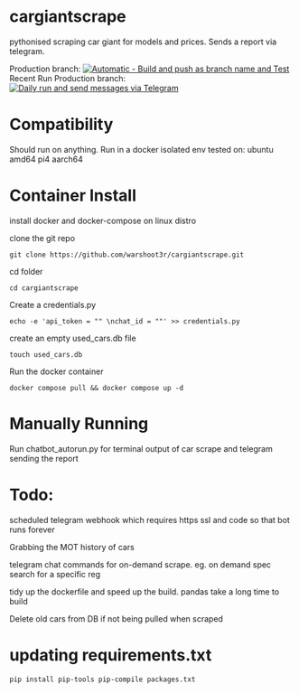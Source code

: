 # cargiantscrape
pythonised scraping car giant for models and prices. Sends a report via telegram.


Production branch: [![Automatic - Build and push as branch name and Test](https://github.com/warshoot3r/cargiantscrape/actions/workflows/build-test-master.yml/badge.svg?branch=master)](https://github.com/warshoot3r/cargiantscrape/actions/workflows/build-test-master.yml)  
Recent Run Production branch: [![Daily run and send messages via Telegram](https://github.com/warshoot3r/cargiantscrape/actions/workflows/run-master-branch.yml/badge.svg?branch=master)](https://github.com/warshoot3r/cargiantscrape/actions/workflows/run-master-branch.yml)  

# Compatibility 
Should run on anything. Run in a docker isolated env
tested on:
ubuntu amd64
pi4 aarch64


# Container Install

install docker and docker-compose on linux distro

clone the git repo
```
git clone https://github.com/warshoot3r/cargiantscrape.git
```
cd folder
```
cd cargiantscrape
```
Create a credentials.py
```
echo -e 'api_token = "" \nchat_id = ""' >> credentials.py
```

create an empty used_cars.db file
```
touch used_cars.db
```
Run the docker container
```
docker compose pull && docker compose up -d 
```


# Manually Running
Run chatbot_autorun.py for terminal output of car scrape and telegram sending the report


# Todo:
scheduled telegram webhook which requires https ssl and code so that bot runs forever

Grabbing the MOT history of cars

telegram chat commands for on-demand scrape. eg. on demand spec search for a specific reg

tidy up the dockerfile and speed up the build. pandas take a long time to build

Delete old cars from DB if not being pulled when scraped

# updating requirements.txt
`
pip install pip-tools
pip-compile packages.txt 
`
